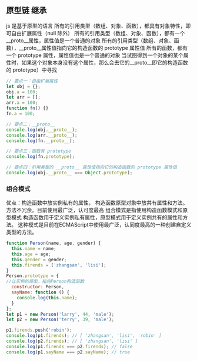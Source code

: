 ## 原型链 继承

js 是基于原型的语言
所有的引用类型（数组、对象、函数），都具有对象特性，即可自由扩展属性（null 除外）
所有的引用类型（数组、对象、函数），都有一个__proto__属性，属性值是一个普通的对象
所有的引用类型（数组、对象、函数），__proto__属性值指向它的构造函数的 prototype 属性值
所有的函数，都有一个 prototype 属性，属性值也是一个普通的对象
当试图得到一个对象的某个属性时，如果这个对象本身没有这个属性，那么会去它的__proto__即它的构造函数的 prototype）中寻找

```js
// 要点一：自由扩展属性
let obj = {};
obj.a = 100;
let arr = [];
arr.a = 100;
function fn() {}
fn.a = 100;

// 要点二：__proto__
console.log(obj.__proto__);
console.log(arr.__proto__);
console.log(fn.__proto__);

// 要点三：函数有 prototype
console.log(fn.prototype);

// 要点四：引用类型的 __proto__ 属性值指向它的构造函数的 prototype 属性值
console.log(obj.__proto__ === Object.prototype);
```
### 组合模式
优点：构造函数中放实例私有的属性， 构造函数原型对象中放共有属性和方法。方法不冗余。目前使用最广泛，认可度最高
组合模式是指使用构造函数模式和原型模式
构造函数用于定义实例私有属性，原型模式用于定义实例共有的属性和方法。
这种模式是目前在ECMAScript中使用最广泛，认同度最高的一种创建自定义类型的方法。
```js
function Person(name, age, gender) {
  this.name = name;
  this.age = age;
  this.gender = gender;
  this.firends = ['zhangsan', 'lisi'];
}
Person.prototype = {
//让实例的原型，指向Person构造函数
  constructor: Person, 
  sayName: function () {
    console.log(this.name);
  }
};
let p1 = new Person('larry', 44, 'male');
let p2 = new Person('terry', 39, 'male');

p1.firends.push('robin');
console.log(p1.firends); // [ 'zhangsan', 'lisi', 'robin' ]
console.log(p2.firends); // [ 'zhangsan', 'lisi' ]
console.log(p1.firends === p2.firends); // false
console.log(p1.sayName === p2.sayName); // true

```